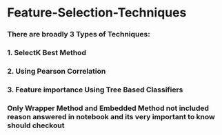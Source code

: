 # Feature-Selection-Techniques
### There are broadly 3 Types of Techniques:
### 1. SelectK Best Method
### 2. Using Pearson Correlation
### 3. Feature importance Using Tree Based Classifiers


### Only Wrapper Method and Embedded Method not included reason answered in notebook and its very important to know should checkout
